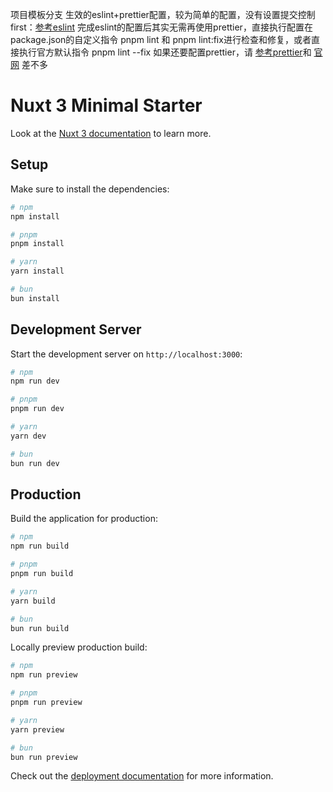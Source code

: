 项目模板分支
生效的eslint+prettier配置，较为简单的配置，没有设置提交控制
first：[参考eslint](https://blog.csdn.net/weixin_45687201/article/details/139283814) 完成eslint的配置后其实无需再使用prettier，直接执行配置在package.json的自定义指令 pnpm lint 和 pnpm lint:fix进行检查和修复，或者直接执行官方默认指令 pnpm lint --fix
          如果还要配置prettier，请 [参考prettier](https://blog.csdn.net/weixin_45687201/article/details/137028525)和 [官网](https://eslint.nuxt.com/packages/module) 差不多 

# Nuxt 3 Minimal Starter

Look at the [Nuxt 3 documentation](https://nuxt.com/docs/getting-started/introduction) to learn more.

## Setup

Make sure to install the dependencies:

```bash
# npm
npm install

# pnpm
pnpm install

# yarn
yarn install

# bun
bun install
```

## Development Server

Start the development server on `http://localhost:3000`:

```bash
# npm
npm run dev

# pnpm
pnpm run dev

# yarn
yarn dev

# bun
bun run dev
```

## Production

Build the application for production:

```bash
# npm
npm run build

# pnpm
pnpm run build

# yarn
yarn build

# bun
bun run build
```

Locally preview production build:

```bash
# npm
npm run preview

# pnpm
pnpm run preview

# yarn
yarn preview

# bun
bun run preview
```

Check out the [deployment documentation](https://nuxt.com/docs/getting-started/deployment) for more information.
